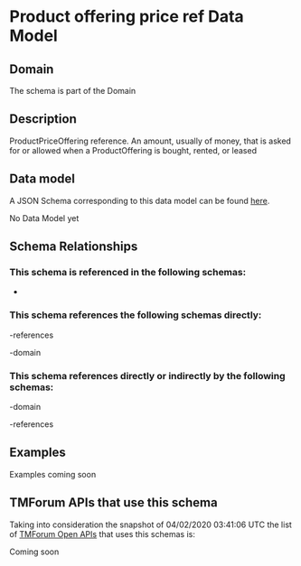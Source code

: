 # Product offering price ref Data Model

## Domain

The  schema is part of the  Domain

## Description

ProductPriceOffering reference. An amount, usually of money, that is asked for or allowed when a ProductOffering is bought, rented, or leased

## Data model

A JSON Schema corresponding to this data model can be found
[here](https://github.com/tmforum-rand/schemas/blob/candidates/Product/ProductOfferingPriceRef.schema.json).

No Data Model yet

## Schema Relationships

### This schema is referenced in the following schemas:

-

### This schema references the following schemas directly:

-references

-domain

### This schema references directly or indirectly by the following schemas:

-domain

-references



## Examples

Examples coming soon

## TMForum APIs that use this schema

Taking into consideration the snapshot of 04/02/2020 03:41:06 UTC the list of [TMForum Open APIs](https://www.tmforum.org/open-apis/) that uses this schemas is:

Coming soon